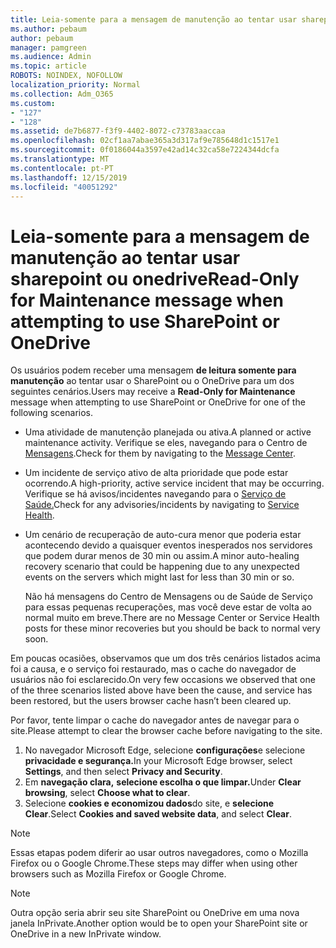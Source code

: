 ```yaml
---
title: Leia-somente para a mensagem de manutenção ao tentar usar sharepoint ou onedrive
ms.author: pebaum
author: pebaum
manager: pamgreen
ms.audience: Admin
ms.topic: article
ROBOTS: NOINDEX, NOFOLLOW
localization_priority: Normal
ms.collection: Adm_O365
ms.custom:
- "127"
- "128"
ms.assetid: de7b6877-f3f9-4402-8072-c73783aaccaa
ms.openlocfilehash: 02cf1aa7abae365a3d317af9e785648d1c1517e1
ms.sourcegitcommit: 0f0186044a3597e42ad14c32ca58e7224344dcfa
ms.translationtype: MT
ms.contentlocale: pt-PT
ms.lasthandoff: 12/15/2019
ms.locfileid: "40051292"
---
```

# <a name="read-only-for-maintenance-message-when-attempting-to-use-sharepoint-or-onedrive"></a><span data-ttu-id="97396-102">Leia-somente para a mensagem de manutenção ao tentar usar sharepoint ou onedrive</span><span class="sxs-lookup"><span data-stu-id="97396-102">Read-Only for Maintenance message when attempting to use SharePoint or OneDrive</span></span>

<span data-ttu-id="97396-103">Os usuários podem receber uma mensagem **de leitura somente para manutenção** ao tentar usar o SharePoint ou o OneDrive para um dos seguintes cenários.</span><span class="sxs-lookup"><span data-stu-id="97396-103">Users may receive a **Read-Only for Maintenance** message when attempting to use SharePoint or OneDrive for one of the following scenarios.</span></span> 

-   <span data-ttu-id="97396-104">Uma atividade de manutenção planejada ou ativa.</span><span class="sxs-lookup"><span data-stu-id="97396-104">A planned or active maintenance activity.</span></span>  <span data-ttu-id="97396-105">Verifique se eles, navegando para o Centro de [Mensagens](https://portal.office.com/adminportal/home#/messagecenter).</span><span class="sxs-lookup"><span data-stu-id="97396-105">Check for them by navigating to the [Message Center](https://portal.office.com/adminportal/home#/messagecenter).</span></span>
-   <span data-ttu-id="97396-106">Um incidente de serviço ativo de alta prioridade que pode estar ocorrendo.</span><span class="sxs-lookup"><span data-stu-id="97396-106">A high-priority, active service incident that may be occurring.</span></span> <span data-ttu-id="97396-107">Verifique se há avisos/incidentes navegando para o [Serviço de Saúde.](https://portal.office.com/adminportal/home#/servicehealth)</span><span class="sxs-lookup"><span data-stu-id="97396-107">Check for any advisories/incidents by navigating to [Service Health](https://portal.office.com/adminportal/home#/servicehealth).</span></span>
-   <span data-ttu-id="97396-108">Um cenário de recuperação de auto-cura menor que poderia estar acontecendo devido a quaisquer eventos inesperados nos servidores que podem durar menos de 30 min ou assim.</span><span class="sxs-lookup"><span data-stu-id="97396-108">A minor auto-healing recovery scenario that could be happening due to any unexpected events on the servers which might last for less than 30 min or so.</span></span> 
    
    <span data-ttu-id="97396-109">Não há mensagens do Centro de Mensagens ou de Saúde de Serviço para essas pequenas recuperações, mas você deve estar de volta ao normal muito em breve.</span><span class="sxs-lookup"><span data-stu-id="97396-109">There are no Message Center or Service Health posts for these minor recoveries but you should be back to normal very soon.</span></span>

<span data-ttu-id="97396-110">Em poucas ocasiões, observamos que um dos três cenários listados acima foi a causa, e o serviço foi restaurado, mas o cache do navegador de usuários não foi esclarecido.</span><span class="sxs-lookup"><span data-stu-id="97396-110">On very few occasions we observed that one of the three scenarios listed above have been the cause, and service has been restored, but the users browser cache hasn’t been cleared up.</span></span>

<span data-ttu-id="97396-111">Por favor, tente limpar o cache do navegador antes de navegar para o site.</span><span class="sxs-lookup"><span data-stu-id="97396-111">Please attempt to clear the browser cache before navigating to the site.</span></span>

1. <span data-ttu-id="97396-112">No navegador Microsoft Edge, selecione **configurações**e selecione **privacidade e segurança.**</span><span class="sxs-lookup"><span data-stu-id="97396-112">In your Microsoft Edge browser, select **Settings**, and then select **Privacy and Security**.</span></span>
2. <span data-ttu-id="97396-113">Em **navegação clara,** **selecione escolha o que limpar.**</span><span class="sxs-lookup"><span data-stu-id="97396-113">Under **Clear browsing**, select **Choose what to clear**.</span></span>
3. <span data-ttu-id="97396-114">Selecione **cookies e economizou dados**do site, e **selecione Clear**.</span><span class="sxs-lookup"><span data-stu-id="97396-114">Select **Cookies and saved website data**, and select **Clear**.</span></span>

>[!Note] 
> <span data-ttu-id="97396-115">Essas etapas podem diferir ao usar outros navegadores, como o Mozilla Firefox ou o Google Chrome.</span><span class="sxs-lookup"><span data-stu-id="97396-115">These steps may differ when using other browsers such as Mozilla Firefox or Google Chrome.</span></span>

>[!Note] 
> <span data-ttu-id="97396-116">Outra opção seria abrir seu site SharePoint ou OneDrive em uma nova janela InPrivate.</span><span class="sxs-lookup"><span data-stu-id="97396-116">Another option would be to open your SharePoint site or OneDrive in a new InPrivate window.</span></span>
